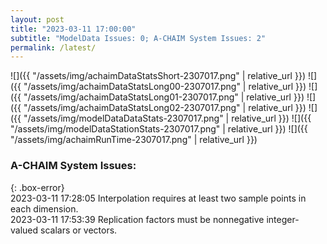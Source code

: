 ```yaml
---
layout: post
title: "2023-03-11 17:00:00"
subtitle: "ModelData Issues: 0; A-CHAIM System Issues: 2"
permalink: /latest/
---
```


![]({{ "/assets/img/achaimDataStatsShort-2307017.png" | relative_url }})
![]({{ "/assets/img/achaimDataStatsLong00-2307017.png" | relative_url }})
![]({{ "/assets/img/achaimDataStatsLong01-2307017.png" | relative_url }})
![]({{ "/assets/img/achaimDataStatsLong02-2307017.png" | relative_url }})
![]({{ "/assets/img/modelDataDataStats-2307017.png" | relative_url }})
![]({{ "/assets/img/modelDataStationStats-2307017.png" | relative_url }})
![]({{ "/assets/img/achaimRunTime-2307017.png" | relative_url }})


### A-CHAIM System Issues:  
  
{: .box-error}  
2023-03-11 17:28:05 Interpolation requires at least two sample points in each dimension.  
2023-03-11 17:53:39 Replication factors must be nonnegative integer-valued scalars or vectors.  
